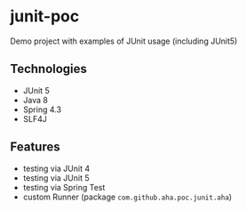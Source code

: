 # junit-poc
Demo project with examples of JUnit usage (including JUnit5)

## Technologies
* JUnit 5
* Java 8
* Spring 4.3
* SLF4J

## Features
* testing via JUnit 4
* testing via JUnit 5
* testing via Spring Test
* custom Runner (package `com.github.aha.poc.junit.aha`)
